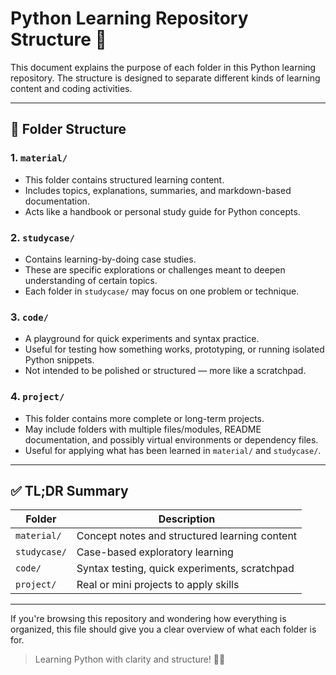 # Python Learning Repository Structure 🐍

This document explains the purpose of each folder in this Python learning repository. The structure is designed to separate different kinds of learning content and coding activities.

---

## 📁 Folder Structure

### 1. `material/`

* This folder contains structured learning content.
* Includes topics, explanations, summaries, and markdown-based documentation.
* Acts like a handbook or personal study guide for Python concepts.

### 2. `studycase/`

* Contains learning-by-doing case studies.
* These are specific explorations or challenges meant to deepen understanding of certain topics.
* Each folder in `studycase/` may focus on one problem or technique.

### 3. `code/`

* A playground for quick experiments and syntax practice.
* Useful for testing how something works, prototyping, or running isolated Python snippets.
* Not intended to be polished or structured — more like a scratchpad.

### 4. `project/`

* This folder contains more complete or long-term projects.
* May include folders with multiple files/modules, README documentation, and possibly virtual environments or dependency files.
* Useful for applying what has been learned in `material/` and `studycase/`.

---

## ✅ TL;DR Summary

| Folder       | Description                                   |
| ------------ | --------------------------------------------- |
| `material/`  | Concept notes and structured learning content |
| `studycase/` | Case-based exploratory learning               |
| `code/`      | Syntax testing, quick experiments, scratchpad |
| `project/`   | Real or mini projects to apply skills         |

---

If you're browsing this repository and wondering how everything is organized, this file should give you a clear overview of what each folder is for.

> Learning Python with clarity and structure! 🐍🚀
